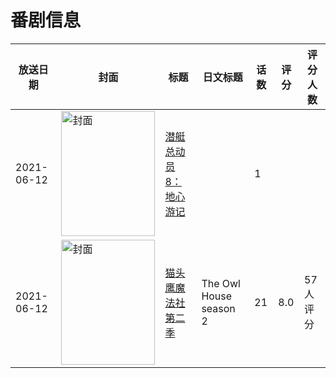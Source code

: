 # 番剧信息

|放送日期|封面|标题|日文标题|话数|评分|评分人数|
|---|---|---|---|---|---|---|
|2021-06-12|<img src="https://lain.bgm.tv/pic/cover/c/df/1e/493561_7lyBT.jpg" alt="封面" style="width:150px;height:200px;object-fit:cover;">|[潜艇总动员8：地心游记](https://bangumi.tv/subject/493561)||1|||
|2021-06-12|<img src="https://lain.bgm.tv/pic/cover/c/1e/3f/343589_5sWeZ.jpg" alt="封面" style="width:150px;height:200px;object-fit:cover;">|[猫头鹰魔法社 第二季](https://bangumi.tv/subject/343589)|The Owl House season 2|21|8.0|57人评分|
